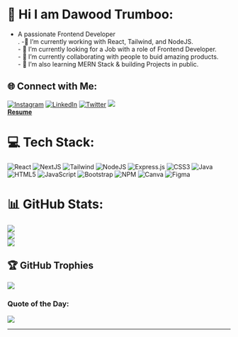 
# 💫  Hi I am Dawood Trumboo:
- A passionate Frontend Developer<br>.
-🔭 I’m currently working with React, Tailwind, and NodeJS.<br>- 🚀 I’m currently looking for a Job with a role of Frontend Developer.<br>- 👯 I’m currently collaborating with people to buid amazing products.<br>- 🌱 I’m also learning MERN Stack & building Projects in public.<br>


## 🌐 Connect with Me:
[![Instagram](https://img.shields.io/badge/Instagram-%23E4405F.svg?logo=Instagram&logoColor=white)](https://instagram.com/dawoodtrumboo) [![LinkedIn](https://img.shields.io/badge/LinkedIn-%230077B5.svg?logo=linkedin&logoColor=white)](https://linkedin.com/in/dawoodtrumboo) [![Twitter](https://img.shields.io/badge/Twitter-%231DA1F2.svg?logo=Twitter&logoColor=white)](https://twitter.com/dmax_eth) <!-- [![GMAIL](https://img.shields.io/badge/Gmail-%23FF0000.svg?logo=gmail&logoColor=white)](masularaghu30@gmail.com) <br> --> <a href="mailto:idawoodtrumboo@gmail.com"><img src="https://camo.githubusercontent.com/571384769c09e0c66b45e39b5be70f68f552db3e2b2311bc2064f0d4a9f5983b/68747470733a2f2f696d672e736869656c64732e696f2f62616467652f476d61696c2d4431343833363f7374796c653d666f722d7468652d6261646765266c6f676f3d676d61696c266c6f676f436f6c6f723d7768697465" data-canonical-src="https://img.shields.io/badge/Gmail-D14836?style=for-the-badge&amp;logo=gmail&amp;logoColor=white" style="max-width: 100%;"></a> <br> <a href = "https://drive.google.com/file/d/1DYTE2Sn9rJrOJa_UrbJRkGxA2lPd2KG1/view?usp=drive_link">𝐑𝐞𝐬𝐮𝐦𝐞 </a>
# 💻 Tech Stack:
![React](https://img.shields.io/badge/react-%2320232a.svg?style=for-the-badge&logo=react&logoColor=%2361DAFB) ![NextJS](https://img.shields.io/badge/nextjs-%23E34F26.svg?style=for-the-badge&logo=nextjs&logoColor=%2361DAFB) ![Tailwind](https://img.shields.io/badge/tailwind-%231572B6.svg?style=for-the-badge&logo=tailwind&logoColor=white) ![NodeJS](https://img.shields.io/badge/node.js-6DA55F?style=for-the-badge&logo=node.js&logoColor=white) ![Express.js](https://img.shields.io/badge/Express.js-000000?style=for-the-badge&logo=express&logoColor=white) ![CSS3](https://img.shields.io/badge/css3-%231572B6.svg?style=for-the-badge&logo=css3&logoColor=white)  ![Java](https://img.shields.io/badge/java-%23ED8B00.svg?style=for-the-badge&logo=java&logoColor=white) ![HTML5](https://img.shields.io/badge/html5-%23E34F26.svg?style=for-the-badge&logo=html5&logoColor=white) ![JavaScript](https://img.shields.io/badge/javascript-%23323330.svg?style=for-the-badge&logo=javascript&logoColor=%23F7DF1E) ![Bootstrap](https://img.shields.io/badge/bootstrap-%23563D7C.svg?style=for-the-badge&logo=bootstrap&logoColor=white) ![NPM](https://img.shields.io/badge/NPM-%23000000.svg?style=for-the-badge&logo=npm&logoColor=white)   ![Canva](https://img.shields.io/badge/Canva-%2300C4CC.svg?style=for-the-badge&logo=Canva&logoColor=white) ![Figma](https://img.shields.io/badge/figma-%23563D7C.svg?style=for-the-badge&logo=figma&logoColor=white)
# 📊 GitHub Stats:
![](https://github-readme-stats.vercel.app/api?username=dawoodtrumboo&theme=radical&hide_border=false&include_all_commits=true&count_private=false)<br/>
![](https://github-readme-streak-stats.herokuapp.com/?user=dawoodtrumboo&theme=radical&hide_border=false)<br/>
![](https://github-readme-stats.vercel.app/api/top-langs/?username=dawoodtrumboo&theme=radical&hide_border=false&include_all_commits=true&count_private=false&layout=compact)

## 🏆 GitHub Trophies
![](https://github-profile-trophy.vercel.app/?username=dawoodtrumboo&theme=radical&no-frame=false&no-bg=false&margin-w=4)

### Quote of the Day:
![](https://quotes-github-readme.vercel.app/api?type=horizontal&theme=radical)

---


